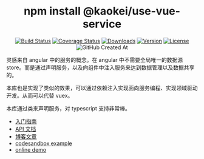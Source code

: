 <h1 align="center">npm install @kaokei/use-vue-service</h1>

<div align="center">

[![Build Status](https://github.com/kaokei/use-vue-service/actions/workflows/build.yml/badge.svg)](https://github.com/kaokei/use-vue-service/actions/workflows/build.yml)
[![Coverage Status](https://coveralls.io/repos/github/kaokei/use-vue-service/badge.svg?branch=main)](https://coveralls.io/github/kaokei/use-vue-service?branch=main)
[![Downloads](https://img.shields.io/npm/dm/@kaokei/use-vue-service.svg?sanitize=true)](https://npmcharts.com/compare/@kaokei/use-vue-service?minimal=true)
[![Version](https://img.shields.io/npm/v/@kaokei/use-vue-service.svg?sanitize=true)](https://www.npmjs.com/package/@kaokei/use-vue-service)
[![License](https://img.shields.io/npm/l/@kaokei/use-vue-service.svg?sanitize=true)](https://www.npmjs.com/package/@kaokei/use-vue-service)
![GitHub Created At](https://img.shields.io/github/created-at/kaokei/use-vue-service?style=social)

</div>

灵感来自 angular 中的服务的概念。在 angular 中不需要全局唯一的数据源 store。而是通过声明服务，以及向组件中注入服务来达到数据管理以及数据共享的。

本库也是实现了类似的效果，可以通过依赖注入实现面向服务编程、实现领域驱动开发。从而可以代替 vuex。

本库通过类来声明服务，对 typescript 支持非常棒。

- [入门指南](./docs/guide/README.md)
- [API 文档](./docs/api/README.md)
- [博客文章](./docs/note/01.父组件与子组件的理解.md)
- [codesandbox example](https://codesandbox.io/s/di-playground-zjnyv)
- [online demo](https://use-vue-service.vercel.app/)
